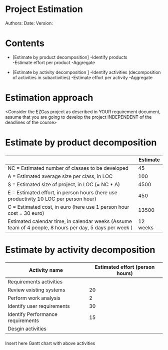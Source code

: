 # Project Estimation  
Authors:
Date:
Version:
# Contents
- [Estimate by product decomposition]
-Identify products         
-Estimate effort per product
-Aggregate


- [Estimate by activity decomposition ]
-Identify activities (decomposition of activities in subactivities) 
-Estimate effort per activity
-Aggregate


# Estimation approach
<Consider the EZGas  project as described in YOUR requirement document, assume that you are going to develop the project INDEPENDENT of the deadlines of the course>
# Estimate by product decomposition
### 
|             | Estimate                        |             
| ----------- | ------------------------------- |  
| NC =  Estimated number of classes to be developed   |           45                 |             
|  A = Estimated average size per class, in LOC       |           100                 | 
| S = Estimated size of project, in LOC (= NC * A) |        4500          |
| E = Estimated effort, in person hours (here use productivity 10 LOC per person hour)  |    450   |   
| C = Estimated cost, in euro (here use 1 person hour cost = 30 euro) |  13500  | 
| Estimated calendar time, in calendar weeks (Assume team of 4 people, 8 hours per day, 5 days per week ) |       12 weeks         |              
# Estimate by activity decomposition
### 
|         Activity name    | Estimated effort (person hours)   |             
| ----------- | ------------------------------- | 
| Requirements activities |    | <!-- 67 ore totali -->
| Review existing systems | 20 |
| Perform work analysis |  2  |
| Identify user requirements |  30  |
| Identify Performance requirements |  15  | 
| Desgin activities |  |
###
Insert here Gantt chart with above activities

